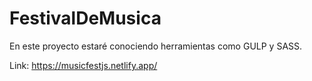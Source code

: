 # FestivalDeMusica
En este proyecto estaré conociendo herramientas como GULP y SASS.

Link: https://musicfestjs.netlify.app/

